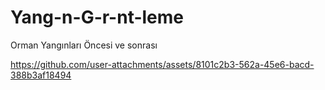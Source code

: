 # Yang-n-G-r-nt-leme
Orman Yangınları Öncesi ve sonrası


https://github.com/user-attachments/assets/8101c2b3-562a-45e6-bacd-388b3af18494

